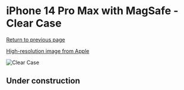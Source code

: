 # iPhone 14 Pro Max with MagSafe - Clear Case

[Return to previous page](/iphone_14)

[High-resolution image from Apple](https://store.storeimages.cdn-apple.com/8756/as-images.apple.com/is/MPU73?wid=4500&hei=4500&fmt=png)

<div style="width: 500px"><img src="/almost_uncompressed/MPU73.webp" alt="Clear Case"></div>

## Under construction
